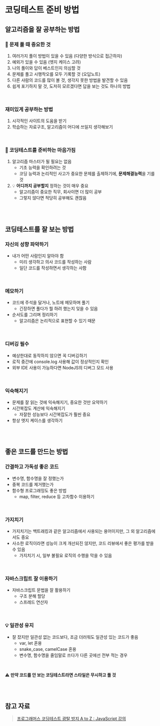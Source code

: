# 코딩테스트 준비 방법

## 알고리즘을 잘 공부하는 방법

### 📌 문제 풀 때 중요한 것

1. 여러가지 풀이 방법이 있을 수 있음 (다양한 방식으로 접근하자)
2. 예외가 있을 수 있음 (엣지 케이스 고려)
3. 나의 풀이와 답이 베스트인지 의심할 것
4. 문제를 풀고 시행착오를 모두 기록할 것 (오답노트)
5. 다른 사람의 코드를 많이 볼 것, 생각지 못한 방법을 발견할 수 있음
6. 쉽게 포기하지 말 것, 도저히 모르겠다면 답을 보는 것도 하나의 방법

<br>

### 재미있게 공부하는 방법 

1. 시각적인 사이트의 도움을 받기
2. 학습하는 자료구조, 알고리즘이 어디에 쓰일지 생각해보기

<br>

### 🤔 코딩테스트를 준비하는 마음가짐

1. 알고리즘 마스터가 될 필요는 없음
   * 기초 능력을 확인하려는 것 
   * 코딩 능력과 논리적인 사고가 중요한 문제를 출제하기에, **문제해결능력**을 기를 것
2. 💡 **어디까지 공부할지** 정하는 것이 매우 중요
   * 알고리즘이 중요한 직무, 회사이면 더 많이 공부
   * 그렇지 않다면 적당히 공부해도 괜찮음

<br><br>

## 코딩테스트를 잘 보는 방법

### 자신의 성향 파악하기

* 내가 어떤 사람인지 알아야 함
  * 미리 생각하고 의사 코드를 작성하는 사람
  * 일단 코드를 작성하면서 생각하는 사함

<br>

### 메모하기

* 코드에 주석을 달거나, 노트에 메모하며 풀기 
  * 긴장하면 풀다가 뭘 하려 했는지 잊을 수 있음
* 순서도를 그리며 정리하기
  * 알고리즘은 논리적으로 표현할 수 있기 때문

<br>

### 디버깅 필수

* 예상한대로 동작하지 않으면 꼭 디버깅하기
* 로직 중간에 console.log 사용해 값이 정상적인지 확인
* 외부 IDE 사용이 가능하다면 NodeJS의 디버그 모드 사용

<br>

### 익숙해지기

* 문제를 잘 읽는 것에 익숙해지기, 중요한 것만 요약하기
* 시간복잡도 계산에 익숙해지기
  * 자잘한 성능보다 시간복잡도가 훨씬 중요
* 항상 엣지 케이스를 생각하기

<br><br>

## 좋은 코드를 만드는 방법

### 간결하고 가독성 좋은 코드

* 변수명, 함수명을 잘 정했는가
* 중복 코드를 제거했는가
* 함수형 프로그래밍도 좋은 방법
  * map, filter, reduce 등 고차함수 이용하기

<br>

### 가지치기

* 가지치기는 백트래킹과 같은 알고리즘에서 사용되는 용어이지만, 그 외 알고리즘에서도 중요
* 사소한 로직이라면 성능이 크게 개선되진 않지만, 코드 리뷰에서 좋은 평가를 받을 수 있음
  * 가지치기 시, 일부 불필요 로직의 수행을 막을 수 있음

<br>

### 자바스크립트 잘 이용하기

* 자바스크립트 문법을 잘 활용하기
  * 구조 분해 할당
  * 스프레드 연산자 

<br>

### 💡 일관성 유지

* 잘 잤지만 일관성 없는 코드보다, 조금 더러워도 일관성 있는 코드가 좋음 
  * var, let 혼용
  * snake_case, camelCase 혼용
  * 변수명, 함수명을 줄임말로 쓰다가 다른 곳에선 전부 적는 경우

<br>

⚠️ **만약 코드를 안 보는 코딩테스트라면 스타일은 무시하고 풀 것**

<br><br>

## 참고 자료

> [프로그래머스 코딩테스트 광탈 방지 A to Z : JavaScript 강의](https://school.programmers.co.kr/learn/courses/13213/13213-%EC%BD%94%EB%94%A9%ED%85%8C%EC%8A%A4%ED%8A%B8-%EA%B4%91%ED%83%88-%EB%B0%A9%EC%A7%80-a-to-z-javascript)
